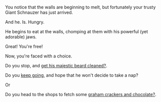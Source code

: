 You notice that the walls are beginning to melt, but fortunately
your trusty Giant Schnauzer has just arrived. 

And he. Is. Hungry. 

He begins to eat at the walls, chomping at them with his powerful (yet adorable) jaws. 

Great! You're free! 

Now, you're faced with a choice. 

Do you stop, and [get his majestic beard cleaned?](beard-groom/beard-groom.md).

Do you [keep going](nap/nap.md), and hope that he won't decide to take a nap? 

Or

Do you head to the shops to fetch some [graham crackers and chocolate?](insulin/insulin.md).
